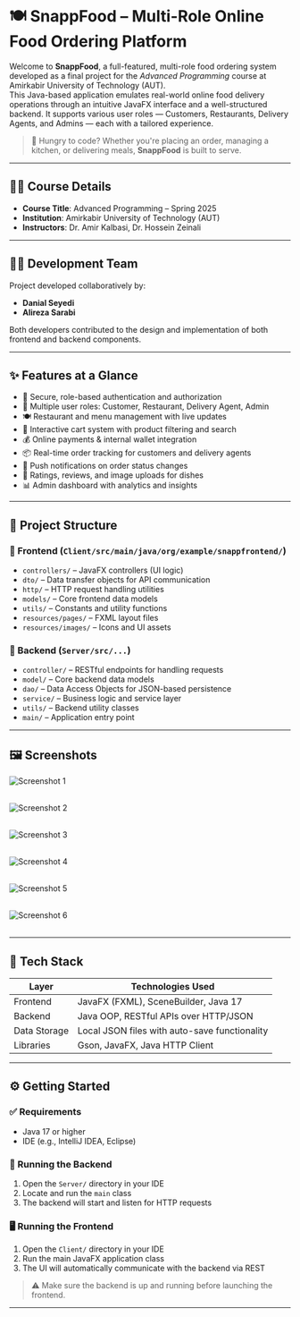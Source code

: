# 🍽️ SnappFood – Multi-Role Online Food Ordering Platform

Welcome to **SnappFood**, a full-featured, multi-role food ordering system developed as a final project for the *Advanced Programming* course at Amirkabir University of Technology (AUT).  
This Java-based application emulates real-world online food delivery operations through an intuitive JavaFX interface and a well-structured backend. It supports various user roles — Customers, Restaurants, Delivery Agents, and Admins — each with a tailored experience.

> 🍔 Hungry to code? Whether you're placing an order, managing a kitchen, or delivering meals, **SnappFood** is built to serve.

---

## 🧑‍🏫 Course Details

- **Course Title**: Advanced Programming – Spring 2025  
- **Institution**: Amirkabir University of Technology (AUT)  
- **Instructors**: Dr. Amir Kalbasi, Dr. Hossein Zeinali  

---

## 👨‍💻 Development Team

Project developed collaboratively by:

- **Danial Seyedi**  
- **Alireza Sarabi**

Both developers contributed to the design and implementation of both frontend and backend components.

---

## ✨ Features at a Glance

- 🔐 Secure, role-based authentication and authorization  
- 👥 Multiple user roles: Customer, Restaurant, Delivery Agent, Admin  
- 🍽️ Restaurant and menu management with live updates  
- 🛒 Interactive cart system with product filtering and search  
- 💰 Online payments & internal wallet integration  
- 📦 Real-time order tracking for customers and delivery agents  
- 🔔 Push notifications on order status changes  
- 🌟 Ratings, reviews, and image uploads for dishes  
- 📊 Admin dashboard with analytics and insights  

---

## 📁 Project Structure

### 🔹 Frontend (`Client/src/main/java/org/example/snappfrontend/`)

- `controllers/` – JavaFX controllers (UI logic)  
- `dto/` – Data transfer objects for API communication  
- `http/` – HTTP request handling utilities  
- `models/` – Core frontend data models  
- `utils/` – Constants and utility functions  
- `resources/pages/` – FXML layout files  
- `resources/images/` – Icons and UI assets  

### 🔹 Backend (`Server/src/...`)

- `controller/` – RESTful endpoints for handling requests  
- `model/` – Core backend data models  
- `dao/` – Data Access Objects for JSON-based persistence  
- `service/` – Business logic and service layer  
- `utils/` – Backend utility classes  
- `main/` – Application entry point  

---


## 🖼️ Screenshots

![Screenshot 1](screenshots/screenshot1.jpg) <br><br>



![Screenshot 2](screenshots/screenshot2.jpg)<br><br>



![Screenshot 3](screenshots/screenshot3.jpg)<br><br>  



![Screenshot 4](screenshots/screenshot4.jpg)<br><br> 



![Screenshot 5](screenshots/screenshot5.jpg)<br><br>  



![Screenshot 6](screenshots/screenshot6.jpg)<br><br>  


---

  ## 🧱 Tech Stack

| Layer        | Technologies Used                                |
|--------------|--------------------------------------------------|
| Frontend     | JavaFX (FXML), SceneBuilder, Java 17             |
| Backend      | Java OOP, RESTful APIs over HTTP/JSON            |
| Data Storage | Local JSON files with auto-save functionality    |
| Libraries    | Gson, JavaFX, Java HTTP Client                   |

---

## ⚙️ Getting Started

### ✅ Requirements

- Java 17 or higher  
- IDE (e.g., IntelliJ IDEA, Eclipse)  

### 🚀 Running the Backend

1. Open the `Server/` directory in your IDE  
2. Locate and run the `main` class  
3. The backend will start and listen for HTTP requests  

### 🖥️ Running the Frontend

1. Open the `Client/` directory in your IDE  
2. Run the main JavaFX application class  
3. The UI will automatically communicate with the backend via REST  

> ⚠️ Make sure the backend is up and running before launching the frontend.

---

